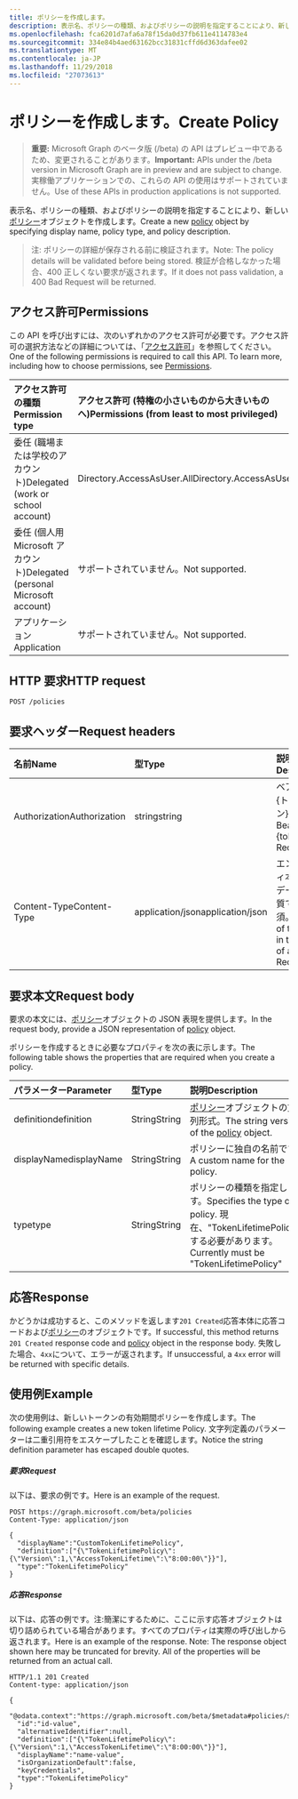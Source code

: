 ```yaml
---
title: ポリシーを作成します。
description: 表示名、ポリシーの種類、およびポリシーの説明を指定することにより、新しいポリシー オブジェクトを作成します。
ms.openlocfilehash: fca6201d7afa6a78f15da0d37fb611e4114783e4
ms.sourcegitcommit: 334e84b4aed63162bcc31831cffd6d363dafee02
ms.translationtype: MT
ms.contentlocale: ja-JP
ms.lasthandoff: 11/29/2018
ms.locfileid: "27073613"
---
```

# <a name="create-policy"></a><span data-ttu-id="fba6d-103">ポリシーを作成します。</span><span class="sxs-lookup"><span data-stu-id="fba6d-103">Create Policy</span></span>

> <span data-ttu-id="fba6d-104">**重要:** Microsoft Graph のベータ版 (/beta) の API はプレビュー中であるため、変更されることがあります。</span><span class="sxs-lookup"><span data-stu-id="fba6d-104">**Important:** APIs under the /beta version in Microsoft Graph are in preview and are subject to change.</span></span> <span data-ttu-id="fba6d-105">実稼働アプリケーションでの、これらの API の使用はサポートされていません。</span><span class="sxs-lookup"><span data-stu-id="fba6d-105">Use of these APIs in production applications is not supported.</span></span>

<span data-ttu-id="fba6d-106">表示名、ポリシーの種類、およびポリシーの説明を指定することにより、新しい[ポリシー](../resources/policy.md)オブジェクトを作成します。</span><span class="sxs-lookup"><span data-stu-id="fba6d-106">Create a new [policy](../resources/policy.md) object by specifying display name, policy type, and policy description.</span></span>

><span data-ttu-id="fba6d-107">注: ポリシーの詳細が保存される前に検証されます。</span><span class="sxs-lookup"><span data-stu-id="fba6d-107">Note: The policy details will be validated before being stored.</span></span> <span data-ttu-id="fba6d-108">検証が合格しなかった場合、400 正しくない要求が返されます。</span><span class="sxs-lookup"><span data-stu-id="fba6d-108">If it does not pass validation, a 400 Bad Request will be returned.</span></span>

## <a name="permissions"></a><span data-ttu-id="fba6d-109">アクセス許可</span><span class="sxs-lookup"><span data-stu-id="fba6d-109">Permissions</span></span>
<span data-ttu-id="fba6d-p103">この API を呼び出すには、次のいずれかのアクセス許可が必要です。アクセス許可の選択方法などの詳細については、「[アクセス許可](/graph/permissions-reference)」を参照してください。</span><span class="sxs-lookup"><span data-stu-id="fba6d-p103">One of the following permissions is required to call this API. To learn more, including how to choose permissions, see [Permissions](/graph/permissions-reference).</span></span>

|<span data-ttu-id="fba6d-112">アクセス許可の種類</span><span class="sxs-lookup"><span data-stu-id="fba6d-112">Permission type</span></span>      | <span data-ttu-id="fba6d-113">アクセス許可 (特権の小さいものから大きいものへ)</span><span class="sxs-lookup"><span data-stu-id="fba6d-113">Permissions (from least to most privileged)</span></span>              |
|:--------------------|:---------------------------------------------------------|
|<span data-ttu-id="fba6d-114">委任 (職場または学校のアカウント)</span><span class="sxs-lookup"><span data-stu-id="fba6d-114">Delegated (work or school account)</span></span> | <span data-ttu-id="fba6d-115">Directory.AccessAsUser.All</span><span class="sxs-lookup"><span data-stu-id="fba6d-115">Directory.AccessAsUser.All</span></span>    |
|<span data-ttu-id="fba6d-116">委任 (個人用 Microsoft アカウント)</span><span class="sxs-lookup"><span data-stu-id="fba6d-116">Delegated (personal Microsoft account)</span></span> | <span data-ttu-id="fba6d-117">サポートされていません。</span><span class="sxs-lookup"><span data-stu-id="fba6d-117">Not supported.</span></span>    |
|<span data-ttu-id="fba6d-118">アプリケーション</span><span class="sxs-lookup"><span data-stu-id="fba6d-118">Application</span></span> | <span data-ttu-id="fba6d-119">サポートされていません。</span><span class="sxs-lookup"><span data-stu-id="fba6d-119">Not supported.</span></span> |

## <a name="http-request"></a><span data-ttu-id="fba6d-120">HTTP 要求</span><span class="sxs-lookup"><span data-stu-id="fba6d-120">HTTP request</span></span>

```http
POST /policies
```
## <a name="request-headers"></a><span data-ttu-id="fba6d-121">要求ヘッダー</span><span class="sxs-lookup"><span data-stu-id="fba6d-121">Request headers</span></span>
| <span data-ttu-id="fba6d-122">名前</span><span class="sxs-lookup"><span data-stu-id="fba6d-122">Name</span></span>       | <span data-ttu-id="fba6d-123">型</span><span class="sxs-lookup"><span data-stu-id="fba6d-123">Type</span></span> | <span data-ttu-id="fba6d-124">説明</span><span class="sxs-lookup"><span data-stu-id="fba6d-124">Description</span></span>|
|:---------------|:--------|:----------|
| <span data-ttu-id="fba6d-125">Authorization</span><span class="sxs-lookup"><span data-stu-id="fba6d-125">Authorization</span></span>  | <span data-ttu-id="fba6d-126">string</span><span class="sxs-lookup"><span data-stu-id="fba6d-126">string</span></span>  | <span data-ttu-id="fba6d-p104">ベアラー {トークン}。必須。</span><span class="sxs-lookup"><span data-stu-id="fba6d-p104">Bearer {token}. Required.</span></span> |
| <span data-ttu-id="fba6d-129">Content-Type</span><span class="sxs-lookup"><span data-stu-id="fba6d-129">Content-Type</span></span> | <span data-ttu-id="fba6d-130">application/json</span><span class="sxs-lookup"><span data-stu-id="fba6d-130">application/json</span></span>  | <span data-ttu-id="fba6d-p105">エンティティ本文内のデータの性質です。必須。</span><span class="sxs-lookup"><span data-stu-id="fba6d-p105">Nature of the data in the body of an entity. Required.</span></span> |

## <a name="request-body"></a><span data-ttu-id="fba6d-133">要求本文</span><span class="sxs-lookup"><span data-stu-id="fba6d-133">Request body</span></span>
<span data-ttu-id="fba6d-134">要求の本文には、[ポリシー](../resources/policy.md)オブジェクトの JSON 表現を提供します。</span><span class="sxs-lookup"><span data-stu-id="fba6d-134">In the request body, provide a JSON representation of [policy](../resources/policy.md) object.</span></span>

<span data-ttu-id="fba6d-135">ポリシーを作成するときに必要なプロパティを次の表に示します。</span><span class="sxs-lookup"><span data-stu-id="fba6d-135">The following table shows the properties that are required when you create a policy.</span></span>

| <span data-ttu-id="fba6d-136">パラメーター</span><span class="sxs-lookup"><span data-stu-id="fba6d-136">Parameter</span></span>    | <span data-ttu-id="fba6d-137">型</span><span class="sxs-lookup"><span data-stu-id="fba6d-137">Type</span></span>   |<span data-ttu-id="fba6d-138">説明</span><span class="sxs-lookup"><span data-stu-id="fba6d-138">Description</span></span>|
|:---------------|:--------|:----------|
|<span data-ttu-id="fba6d-139">definition</span><span class="sxs-lookup"><span data-stu-id="fba6d-139">definition</span></span>|<span data-ttu-id="fba6d-140">String</span><span class="sxs-lookup"><span data-stu-id="fba6d-140">String</span></span>|<span data-ttu-id="fba6d-141">[ポリシー](../resources/policy.md)オブジェクトの文字列形式。</span><span class="sxs-lookup"><span data-stu-id="fba6d-141">The string version of the [policy](../resources/policy.md) object.</span></span>|
|<span data-ttu-id="fba6d-142">displayName</span><span class="sxs-lookup"><span data-stu-id="fba6d-142">displayName</span></span>|<span data-ttu-id="fba6d-143">String</span><span class="sxs-lookup"><span data-stu-id="fba6d-143">String</span></span>|<span data-ttu-id="fba6d-144">ポリシーに独自の名前です。</span><span class="sxs-lookup"><span data-stu-id="fba6d-144">A custom name for the policy.</span></span>|
|<span data-ttu-id="fba6d-145">type</span><span class="sxs-lookup"><span data-stu-id="fba6d-145">type</span></span>|<span data-ttu-id="fba6d-146">String</span><span class="sxs-lookup"><span data-stu-id="fba6d-146">String</span></span>|<span data-ttu-id="fba6d-147">ポリシーの種類を指定します。</span><span class="sxs-lookup"><span data-stu-id="fba6d-147">Specifies the type of policy.</span></span> <span data-ttu-id="fba6d-148">現在、"TokenLifetimePolicy"にする必要があります。</span><span class="sxs-lookup"><span data-stu-id="fba6d-148">Currently must be "TokenLifetimePolicy"</span></span>|

## <a name="response"></a><span data-ttu-id="fba6d-149">応答</span><span class="sxs-lookup"><span data-stu-id="fba6d-149">Response</span></span>

<span data-ttu-id="fba6d-150">かどうかは成功すると、このメソッドを返します`201 Created`応答本体に応答コードおよび[ポリシー](../resources/policy.md)のオブジェクトです。</span><span class="sxs-lookup"><span data-stu-id="fba6d-150">If successful, this method returns `201 Created` response code and [policy](../resources/policy.md) object in the response body.</span></span> <span data-ttu-id="fba6d-151">失敗した場合、`4xx`について、エラーが返されます。</span><span class="sxs-lookup"><span data-stu-id="fba6d-151">If unsuccessful, a `4xx` error will be returned with specific details.</span></span>  

## <a name="example"></a><span data-ttu-id="fba6d-152">使用例</span><span class="sxs-lookup"><span data-stu-id="fba6d-152">Example</span></span>
<span data-ttu-id="fba6d-153">次の使用例は、新しいトークンの有効期間ポリシーを作成します。</span><span class="sxs-lookup"><span data-stu-id="fba6d-153">The following example creates a new token lifetime Policy.</span></span> <span data-ttu-id="fba6d-154">文字列定義のパラメーターは二重引用符をエスケープしたことを確認します。</span><span class="sxs-lookup"><span data-stu-id="fba6d-154">Notice the string definition parameter has escaped double quotes.</span></span>

##### <a name="request"></a><span data-ttu-id="fba6d-155">要求</span><span class="sxs-lookup"><span data-stu-id="fba6d-155">Request</span></span>
<span data-ttu-id="fba6d-156">以下は、要求の例です。</span><span class="sxs-lookup"><span data-stu-id="fba6d-156">Here is an example of the request.</span></span>

```http
POST https://graph.microsoft.com/beta/policies
Content-Type: application/json

{
  "displayName":"CustomTokenLifetimePolicy",
  "definition":["{\"TokenLifetimePolicy\":{\"Version\":1,\"AccessTokenLifetime\":\"8:00:00\"}}"],
  "type":"TokenLifetimePolicy"
}
```

##### <a name="response"></a><span data-ttu-id="fba6d-157">応答</span><span class="sxs-lookup"><span data-stu-id="fba6d-157">Response</span></span>
<span data-ttu-id="fba6d-p109">以下は、応答の例です。注:簡潔にするために、ここに示す応答オブジェクトは切り詰められている場合があります。すべてのプロパティは実際の呼び出しから返されます。</span><span class="sxs-lookup"><span data-stu-id="fba6d-p109">Here is an example of the response. Note: The response object shown here may be truncated for brevity. All of the properties will be returned from an actual call.</span></span>

```http
HTTP/1.1 201 Created
Content-type: application/json

{
  "@odata.context":"https://graph.microsoft.com/beta/$metadata#policies/$entity",
  "id":"id-value",
  "alternativeIdentifier":null,
  "definition":["{\"TokenLifetimePolicy\":{\"Version\":1,\"AccessTokenLifetime\":\"8:00:00\"}}"],
  "displayName":"name-value",
  "isOrganizationDefault":false,
  "keyCredentials",
  "type":"TokenLifetimePolicy"
}

```

<!-- uuid: 8fcb5dbc-d5aa-4681-8e31-b001d5168d79
2015-10-25 14:57:30 UTC -->
<!-- {
  "type": "#page.annotation",
  "description": "message: createReply",
  "keywords": "",
  "section": "documentation",
  "tocPath": ""
}-->
